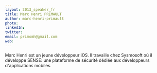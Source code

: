 ```yaml
---
layout: 2013_speaker_fr
title: Marc Henri PRIMAULT
author: marc-henri-primault
photo: 
linkedIn: 
twitter: 
email: primomh@gmail.com
web: 
---
```


Marc Henri est un jeune développeur iOS. Il travaille chez Sysmosoft où il développe SENSE: une plateforme de sécurité dédiée aux développeurs d'applications mobiles.